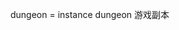<!--
 * @Description: ##  描述文件功能  ##
 * @Author: AmarsDing
 * @Date: 2022-05-26 11:22:30
 * @Copyright: 北京迈特力德信息技术有限公司, METLED@2021
-->

dungeon = instance dungeon 游戏副本
